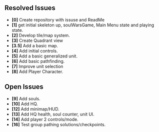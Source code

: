 ## Resolved Issues ##

- **[0]** Create repository with issuse and ReadMe
- **[1]** get initial skeleton up, soulWarsGame, Main Menu state and playing state.
- **[2]** Develop tile/map system.
- **[3]** Create Quadrant view
- **[3.5]**  Add a basic map.
- **[4]** Add initial controls.
- **[5]** Add a basic generalized unit.
- **[6]**   Add basic pathfinding.
- **[7]** Improve unit selection
- **[8]**  Add Player Character.
## Open Issues ##

 


- **[9]**  Add souls.
- **[10]**  Add HQ.
- **[12]**  Add minimap/HUD.
- **[13]** Add HQ health, soul counter, unit UI.
- **[14]** Add player 2 controls/mode.
- **[16]**  Test group pathing solutions/checkpoints.